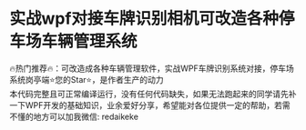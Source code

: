 # 实战wpf对接车牌识别相机可改造各种停车场车辆管理系统

🔥热门推荐🔥：可改造成各种车辆管理软件，实战WPF车牌识别系统对接，停车场系统岗亭端⭐您的Star⭐，是作者生产的动力  
本代码完整且可正常编译运行，没有任何代码缺失，如果无法跑起来的同学请先补一下WPF开发的基础知识，业余爱好分享，希望能对各位提供一定的帮助，若需不懂的地方可以加我微信: redaikeke  
